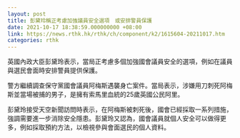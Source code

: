 ```yaml
---
layout: post
title: 彭黛玲稱正考慮加強議員安全選項　或安排警員保護
date: 2021-10-17 18:38:59.000000000 +08:00
link: https://news.rthk.hk/rthk/ch/component/k2/1615604-20211017.htm
categories: rthk
---
```


英國內政大臣彭黛玲表示，當局正考慮多個加強國會議員安全的選項，例如在議員與選民會面時安排警員提供保護。

警方繼續調查保守黨國會議員阿梅斯遇襲身亡案件。當局表示，涉嫌用刀刺死阿梅斯並當場被捕的男子，是擁有索馬里血統的25歲英國公民阿里。

彭黛玲接受天空新聞訪問時表示，在阿梅斯被刺死後，國會已經採取一系列措施，強調需要進一步消除安全隱患。彭黛玲又認為，國會議員就個人安全可以做得更多，例如採取預約方法，以檢視參與會面選民的個人資料。
